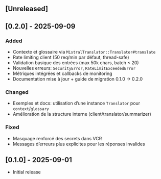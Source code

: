## [Unreleased]

## [0.2.0] - 2025-09-09

### Added

- Contexte et glossaire via `MistralTranslator::Translator#translate`
- Rate limiting client (50 req/min par défaut, thread-safe)
- Validation basique des entrées (max 50k chars, batch ≤ 20)
- Nouvelles erreurs: `SecurityError`, `RateLimitExceededError`
- Métriques intégrées et callbacks de monitoring
- Documentation mise à jour + guide de migration 0.1.0 → 0.2.0

### Changed

- Exemples et docs: utilisation d’une instance `Translator` pour `context`/`glossary`
- Amélioration de la structure interne (client/translator/summarizer)

### Fixed

- Masquage renforcé des secrets dans VCR
- Messages d’erreurs plus explicites pour les réponses invalides

## [0.1.0] - 2025-09-01

- Initial release
